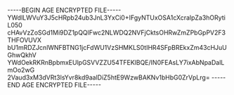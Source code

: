 -----BEGIN AGE ENCRYPTED FILE-----
YWdlLWVuY3J5cHRpb24ub3JnL3YxCi0+IFgyNTUxOSA1cXcralpZa3hORytiL050
cHAvVzZoSGd1Mi9DZ1pQQlFwc2NLWDQ2NVFjCktsOHRwZmZPbGpPV2F3THFOVUVX
bU1mRDZJcnlWNFBTNG1jcFdWU1VzSHMKLS0tIHR4SFpBREkxZm43cHJuUGhwQkhV
YWdOekRKRnBpbmxEUlpGSVVZZU54TFEKlBQE/IN0FEAsLY7ixAbNpaDalLmOo2wG
2Vaud3xM3dVRt3lsYvr8kd9aalDiZ5htE9WzwBAKNv1bHbG0ZrVpLrg=
-----END AGE ENCRYPTED FILE-----

